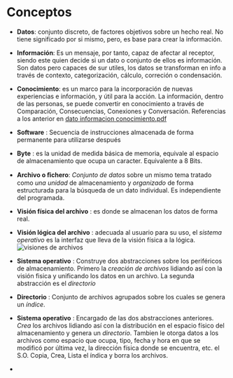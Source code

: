 # Conceptos  
 * **Datos**: conjunto discreto, de factores objetivos sobre un hecho real. No tiene significado por si mismo, pero, es base para crear la información.
 * **Información**: Es un mensaje, por tanto, capaz de afectar al receptor, siendo este quien decide si un dato o conjunto de ellos es información. Son datos pero capaces de sur utiles, los datos se transforman en info a través de contexto, categorización, cálculo, correción o condensación.
 * **Conocimiento**: es un marco para la incorporación de nuevas experiencias e información, y útil para la acción. La información, dentro de las personas, se puede convertir en conocimiento a través de  Comparación, Consecuencias, Conexiones y Conversación.
Referencias a los anterior en   [dato informacion conocimiento.pdf](https://github.com/Alex-under29/Personal/files/14607312/dato.informacion.conocimiento.pdf)

* **Software** : Secuencia de instrucciones almacenada de forma permanente para utilizarse después
* **Byte** : es la unidad de medida básica de memoria, equivale al espacio de almacenamiento que ocupa un caracter. Equivalente a 8 Bits.
* **Archivo o ﬁchero**: *Conjunto de datos* sobre un mismo tema tratado como *una unidad* de almacenamiento y *organizado* de forma estructurada para la búsqueda de un dato individual. Es independiente del programada.
* **Visión física del archivo** : es donde se almacenan los datos de forma real.
* **Visión lógica del archivo** : adecuada al usuario para su uso, el *sistema operativo* es la interfaz que lleva de la visión física a la lógica.   
![visiones de archivos](https://github.com/Alex-under29/Personal/assets/127889301/73fd7782-48c8-4d50-8124-89b455a04886)
* **Sistema operativo** : Construye dos abstracciones sobre los periféricos de almacenamiento. Primero la *creación de archivos* lidiando así con la visión fisica y unificando los datos en un archivo. La segunda abstracción es el *directorio*
* **Directorio** : Conjunto de archivos agrupados sobre los cuales se genera un *índice*. 
* **Sistema operativo** : Encargado de las dos abstracciones anteriores. *Crea* los archivos lidiando así con la distribución en el espacio físico del almacenamiento y genera un *directorio*.  Tambien le otorga datos a los archivos como espacio que ocupa, tipo, fecha y hora en que se modificó por última vez, la dirección física donde se encuentra, etc. el S.O. Copia, Crea, Lista el índica y borra los archivos.
* 
